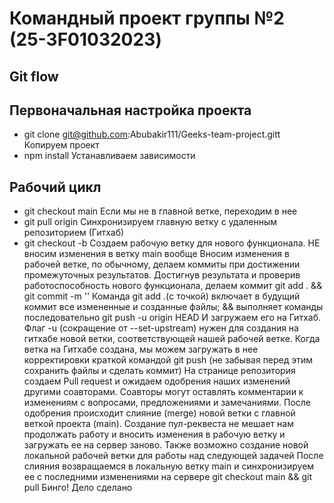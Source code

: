 # Командный проект группы №2 (25-3F01032023)
## Git flow
## Первоначальная настройка проекта
* git clone git@github.com:Abubakir111/Geeks-team-project.gitt Копируем проект
* npm install Устанавливаем зависимости
## Рабочий цикл
* git checkout main Если мы не в главной ветке, переходим в нее
* git pull origin Синхронизируем главную ветку с удаленным репозиторием (Гитхаб)
* git checkout -b <branch-name> Создаем рабочую ветку для нового функционала. НЕ вносим изменения в ветку main вообще
Вносим изменения в рабочей ветке, по обычному, делаем коммиты при достижении промежуточных результатов. Достигнув результата и проверив работоспособность нового функционала, делаем коммит
git add . && git commit -m '<commit-message>' Команда git add .(с точкой) включает в будущий коммит все измененные и созданные файлы; && выполняет команды последовательно
git push -u origin HEAD И загружаем его на Гитхаб. Флаг -u (сокращение от --set-upstream) нужен для создания на гитхабе новой ветки, соответствующей нашей рабочей ветке. Когда ветка на Гитхабе создана, мы можем загружать в нее корректировки краткой командой git push (не забывая перед этим сохранить файлы и сделать коммит)
На странице репозитория создаем Pull request и ожидаем одобрения наших изменений другими соавторами. Соавторы могут оставлять комментарии к изменениям с вопросами, предложениями и замечаниями. После одобрения происходит слияние (merge) новой ветки с главной веткой проекта (main). Создание пул-реквеста не мешает нам продолжать работу и вносить изменения в рабочую ветку и загружать ее на сервер заново. Также возможно создание новой локальной рабочей ветки для работы над следующей задачей
После слияния возвращаемся в локальную ветку main и синхронизируем ее с последними изменениями на сервере git checkout main && git pull
Бинго! Дело сделано
